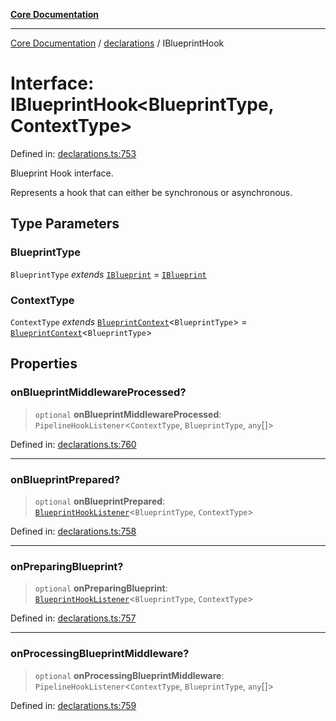 [**Core Documentation**](../../README.md)

***

[Core Documentation](../../README.md) / [declarations](../README.md) / IBlueprintHook

# Interface: IBlueprintHook\<BlueprintType, ContextType\>

Defined in: [declarations.ts:753](https://github.com/stonemjs/core/blob/3581a30de158e951ead319c3cc6abead0be9639f/src/declarations.ts#L753)

Blueprint Hook interface.

Represents a hook that can either be synchronous or asynchronous.

## Type Parameters

### BlueprintType

`BlueprintType` *extends* [`IBlueprint`](../type-aliases/IBlueprint.md) = [`IBlueprint`](../type-aliases/IBlueprint.md)

### ContextType

`ContextType` *extends* [`BlueprintContext`](BlueprintContext.md)\<`BlueprintType`\> = [`BlueprintContext`](BlueprintContext.md)\<`BlueprintType`\>

## Properties

### onBlueprintMiddlewareProcessed?

> `optional` **onBlueprintMiddlewareProcessed**: `PipelineHookListener`\<`ContextType`, `BlueprintType`, `any`[]\>

Defined in: [declarations.ts:760](https://github.com/stonemjs/core/blob/3581a30de158e951ead319c3cc6abead0be9639f/src/declarations.ts#L760)

***

### onBlueprintPrepared?

> `optional` **onBlueprintPrepared**: [`BlueprintHookListener`](../type-aliases/BlueprintHookListener.md)\<`BlueprintType`, `ContextType`\>

Defined in: [declarations.ts:758](https://github.com/stonemjs/core/blob/3581a30de158e951ead319c3cc6abead0be9639f/src/declarations.ts#L758)

***

### onPreparingBlueprint?

> `optional` **onPreparingBlueprint**: [`BlueprintHookListener`](../type-aliases/BlueprintHookListener.md)\<`BlueprintType`, `ContextType`\>

Defined in: [declarations.ts:757](https://github.com/stonemjs/core/blob/3581a30de158e951ead319c3cc6abead0be9639f/src/declarations.ts#L757)

***

### onProcessingBlueprintMiddleware?

> `optional` **onProcessingBlueprintMiddleware**: `PipelineHookListener`\<`ContextType`, `BlueprintType`, `any`[]\>

Defined in: [declarations.ts:759](https://github.com/stonemjs/core/blob/3581a30de158e951ead319c3cc6abead0be9639f/src/declarations.ts#L759)
